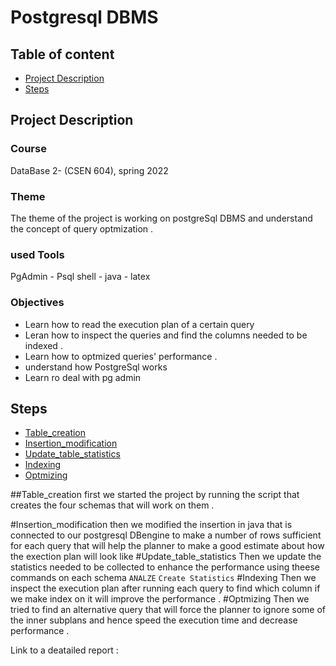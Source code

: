 # Postgresql DBMS

## Table of content
- [Project Description](#project-description)
- [Steps](#steps)



## Project Description

### Course 
DataBase 2- (CSEN 604), spring 2022

### Theme
The theme of the project is working on postgreSql DBMS and understand the concept of query optmization .
### used Tools 
PgAdmin - Psql shell - java - latex

### Objectives
- Learn how to read the execution plan of a certain query
- Leran how to inspect the queries and find the columns needed to be indexed .
- Learn how to optmized queries' performance .
- understand how PostgreSql works
- Learn ro deal with pg admin


## Steps
- [Table_creation](##Table_creation)
- [Insertion_modification](#Insertion_modification)
- [Update_table_statistics](#Update_table_statistics)
- [Indexing](#Indexing)
- [Optmizing](#Optmizing)

##Table_creation
first we started the project by running the script that creates the four schemas that will work on them . 

#Insertion_modification
then we modified the insertion in java that is connected to our postgresql DBengine to make a number of rows sufficient for each query that will help the planner to make a good estimate about how the exection plan will look like
#Update_table_statistics 
Then we update the statistics needed to be collected to enhance the performance using theese commands on each schema `ANALZE` `Create Statistics`
#Indexing
Then we inspect the execution plan after running each query to find which column if we make index on it will improve the performance .
#Optmizing
Then we tried to find an alternative query that will force the planner to ignore some of the inner subplans and hence speed the execution time and decrease performance .

Link to a deatailed report :
 
